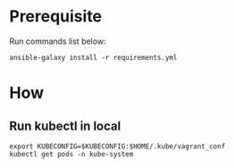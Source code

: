 
# Prerequisite

Run commands list below: 
```
ansible-galaxy install -r requirements.yml
```

# How



## Run kubectl in local
```
export KUBECONFIG=$KUBECONFIG:$HOME/.kube/vagrant_conf
kubectl get pods -n kube-system
```
